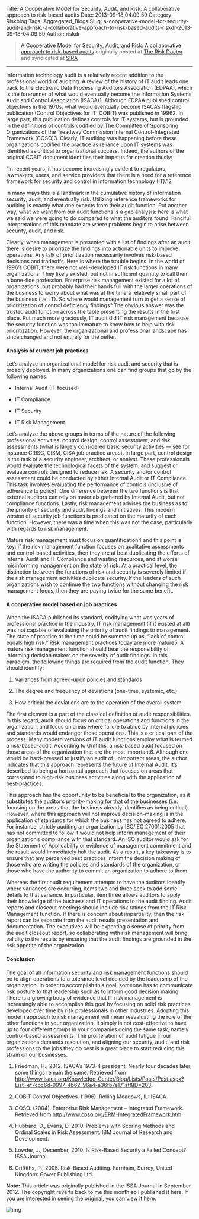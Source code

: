 Title: A Cooperative Model for Security, Audit, and Risk: A collaborative approach to risk-based audits
Date: 2013-09-18 04:09:59
Category: Riskblog
Tags: Aggregated_Blogs
Slug: a-cooperative-model-for-security-audit-and-risk:-a-collaborative-approach-to-risk-based-audits-riskdr-2013-09-18-04:09:59
Author: riskdr

>[A Cooperative Model for Security, Audit, and Risk: A collaborative approach to risk-based audits](http://riskdr.com/2013/09/18/a-cooperative-model-for-security-audit-and-risk-a-collaborative-approach-to-risk-based-audits/) originally posted at [The Risk Doctor](http://riskdr.com) and syndicated at [SIRA](http://societyinforisk.org)
***
Information technology audit is a relatively recent addition to the professional world of auditing. A review of the history of IT audit leads one back to the Electronic Data Processing Auditors Association (EDPAA), which is the forerunner of what would eventually become the Information Systems Audit and Control Association (ISACA)1. Although EDPAA published control objectives in the 1970s, what would eventually become ISACA’s flagship publication (Control Objectives for IT; COBIT) was published in 19962. In large part, this publication defines controls for IT systems, but is grounded in the definitions of controls codified by The Committee of Sponsoring Organizations of the Treadway Commission Internal Control-Integrated Framework (COSO)3. Clearly, IT auditing was happening before these organizations codified the practice as reliance upon IT systems was identified as critical to organizational success. Indeed, the authors of the original COBIT document identifies their impetus for creation thusly:

“In recent years, it has become increasingly evident to regulators, lawmakers, users, and service providers that there is a need for a reference framework for security and control in information technology (IT).”2

In many ways this is a landmark in the cumulative history of information security, audit, and eventually risk. Utilizing reference frameworks for auditing is exactly what one expects from their audit function. Put another way, what we want from our audit functions is a gap analysis: here is what we said we were going to do compared to what the auditors found. Fanciful interpretations of this mandate are where problems begin to arise between security, audit, and risk.

Clearly, when management is presented with a list of findings after an audit, there is desire to prioritize the findings into actionable units to improve operations. Any talk of prioritization necessarily involves risk-based decisions and tradeoffs. Here is where the trouble begins. In the world of 1996’s COBIT, there were not well-developed IT risk functions in many organizations. They likely existed, but not in sufficient quantity to call them a bone-fide profession. Enterprise risk management existed for a lot of organizations, but probably had their hands full with the larger operations of the business to worry about what was at the time a relatively small part of the business (i.e. IT). So where would management turn to get a sense of prioritization of control deficiency findings? The obvious answer was the trusted audit function across the table presenting the results in the first place. Put much more graciously, IT audit did IT risk management because the security function was too immature to know how to help with risk prioritization. However, the organizational and professional landscape has since changed and not entirely for the better.

#### Analysis of current job practices

Let’s analyze an organizational model for risk audit and security that is broadly deployed. In many organizations one can find groups that go by the following names:

-   Internal Audit (IT focused)

-   IT Compliance

-   IT Security

-   IT Risk Management

Let’s analyze the above groups in terms of the nature of the following professional activities: control design, control assessment, and risk assessments (what is largely considered basic security activities — see for instance CRISC, CISM, CISA job practice areas). In large part, control design is the task of a security engineer, architect, or analyst. These professionals would evaluate the technological facets of the system, and suggest or evaluate controls designed to reduce risk. A security and/or control assessment could be conducted by either Internal Audit or IT Compliance. This task involves evaluating the performance of controls (inclusive of adherence to policy). One difference between the two functions is that external auditors can rely on materials gathered by Internal Audit, but not compliance functions. Lastly, risk management advises the business as to the priority of security and audit findings and initiatives. This modern version of security job functions is predicated on the maturity of each function. However, there was a time when this was not the case, particularly with regards to risk management.

Mature risk management must focus on quantification4 and this point is key: if the risk management function focuses on qualitative assessments and control-based activities, then they are at best duplicating the efforts of Internal Audit and IT Compliance and wasting resources, and at worse misinforming management on the state of risk. At a practical level, the distinction between the functions of risk and security is severely limited if the risk management activities duplicate security. If the leaders of such organizations wish to continue the two functions without changing the risk management focus, then they are paying twice for the same benefit.

#### A cooperative model based on job practices

When the ISACA published its standard, codifying what was years of professional practice in the industry, IT risk management (if it existed at all) was not capable of evaluating the priority of audit findings to management. The state of practice at the time could be summed up as, “lack of control equals high risk.” Risk management practices today are more mature5. A mature risk management function should bear the responsibility of informing decision makers on the severity of audit findings. In this paradigm, the following things are required from the audit function. They should identify:

1.  Variances from agreed-upon policies and standards

2.  The degree and frequency of deviations (one-time, systemic, etc.)

3.  How critical the deviations are to the operation of the overall system

The first element is a part of the classical definition of audit responsibilities. In this regard, audit should focus on critical operations and functions in the organization, and focus on areas where failure to abide by internal policies and standards would endanger those operations. This is a critical part of the process. Many modern versions of IT audit functions employ what is termed a risk-based-audit. According to Griffiths, a risk-based audit focused on those areas of the organization that are the most important6. Although one would be hard-pressed to justify an audit of unimportant areas, the author indicates that this approach represents the future of Internal Audit. It’s described as being a horizontal approach that focuses on areas that correspond to high-risk business activities along with the application of best-practices.

This approach has the opportunity to be beneficial to the organization, as it substitutes the auditor’s priority-making for that of the businesses (i.e. focusing on the areas that the business already identifies as being critical). However, where this approach will not improve decision-making is in the application of standards for which the business has not agreed to adhere. For instance, strictly auditing an organization by ISO/IEC 27001:2005 that has not committed to follow it would not help inform management of their organization’s compliance with that standard. An ISO auditor would ask for the Statement of Applicability or evidence of management commitment and the result would immediately halt the audit. As a result, a key takeaway is to ensure that any perceived best practices inform the decision making of those who are writing the policies and standards of the organization, or those who have the authority to commit an organization to adhere to them.

Whereas the first audit requirement attempts to have the auditors identify where variances are occurring, items two and three seek to add some details to that variance. In particular, item three allows auditors to apply their knowledge of the business and IT operations to the audit finding. Audit reports and closeout meetings should include risk ratings from the IT Risk Management function. If there is concern about impartiality, then the risk report can be separate from the audit results presentation and documentation. The executives will be expecting a sense of priority from the audit closeout report, so collaborating with risk management will bring validity to the results by ensuring that the audit findings are grounded in the risk appetite of the organization.

#### Conclusion

The goal of all information security and risk management functions should be to align operations to a tolerance level decided by the leadership of the organization. In order to accomplish this goal, someone has to communicate risk posture to that leadership such as to inform good decision making. There is a growing body of evidence that IT risk management is increasingly able to accomplish this goal by focusing on solid risk practices developed over time by risk professionals in other industries. Adopting this modern approach to risk management will mean reevaluating the role of the other functions in your organization. It simply is not cost-effective to have up to four different groups in your companies doing the same task, namely control-based assessments. The proliferation of audit fatigue in our organizations demands resolution, and aligning our security, audit, and risk professions to the jobs they do best is a great place to start reducing this strain on our businesses.

1. Friedman, H., 2012. ISACA’s 1973-4 president: Nearly four decades later, some things remain the same. Retrieved from <http://www.isaca.org/Knowledge-Center/Blog/Lists/Posts/Post.aspx?List=ef7cbc6d-9997-4b62-96a4-a36fb7e171af&ID=203>.

2. COBIT Control Objectives. (1996). Rolling Meadows, IL: ISACA.

3. COSO. (2004). Enterprise Risk Management – Integrated Framework. Retrieved from <http://www.coso.org/ERM-IntegratedFramework.htm>.

4. Hubbard, D., Evans, D. 2010. Problems with Scoring Methods and Ordinal Scales in Risk Assessment. IBM Journal of Research and Development.

5. Lowder, J., December, 2010. Is Risk-Based Security a Failed Concept? ISSA Journal.

6. Griffiths, P., 2005. Risk-Based Auditing. Farnham, Surrey, United Kingdom: Gower Publishing Ltd.

**Note:** This article was originally published in the ISSA Journal in September 2012. The copyright reverts back to me this month so I published it here. If you are interested in seeing the original, you can view it [here](http://riskdr.files.wordpress.com/2013/09/freund-issa-journal-sept-2012.pdf).

![img](/images/blank.png%20/></a>%20<img%20alt=)


